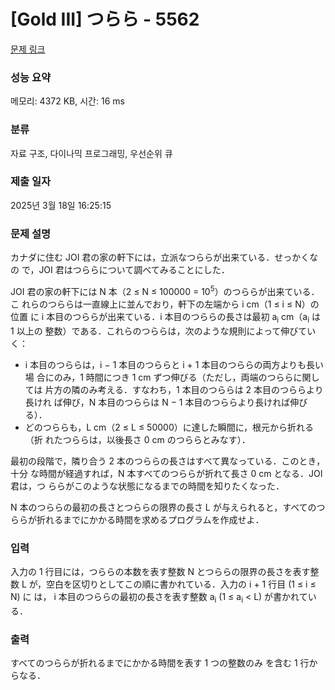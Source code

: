 # [Gold III] つらら - 5562 

[문제 링크](https://www.acmicpc.net/problem/5562) 

### 성능 요약

메모리: 4372 KB, 시간: 16 ms

### 분류

자료 구조, 다이나믹 프로그래밍, 우선순위 큐

### 제출 일자

2025년 3월 18일 16:25:15

### 문제 설명

<p>カナダに住む JOI 君の家の軒下には，立派なつららが出来ている．せっかくなの で，JOI 君はつららについて調べてみることにした．</p>

<p>JOI 君の家の軒下には N 本（2 ≤ N ≤ 100000 = 10<sup>5</sup>）のつららが出来ている．こ れらのつららは一直線上に並んでおり，軒下の左端から i cm（1 ≤ i ≤ N）の位置 に i 本目のつららが出来ている．i 本目のつららの長さは最初 a<sub>i</sub> cm（a<sub>i</sub> は 1 以上の 整数）である．これらのつららは，次のような規則によって伸びていく：</p>

<ul>
	<li>i 本目のつららは，i − 1 本目のつららと i + 1 本目のつららの両方よりも長い場 合にのみ，1 時間につき 1 cm ずつ伸びる（ただし，両端のつららに関しては 片方の隣のみ考える．すなわち，1 本目のつららは 2 本目のつららより長けれ ば伸び，N 本目のつららは N − 1 本目のつららより長ければ伸びる）．</li>
	<li>どのつららも，L cm（2 ≤ L ≤ 50000）に達した瞬間に，根元から折れる（折 れたつららは，以後長さ 0 cm のつららとみなす）．</li>
</ul>

<p>最初の段階で，隣り合う 2 本のつららの長さはすべて異なっている．このとき，十分 な時間が経過すれば，N 本すべてのつららが折れて長さ 0 cm となる．JOI 君は，つ ららがこのような状態になるまでの時間を知りたくなった．</p>

<p>N 本のつららの最初の長さとつららの限界の長さ L が与えられると，すべてのつ ららが折れるまでにかかる時間を求めるプログラムを作成せよ．</p>

### 입력 

 <p>入力の 1 行目には，つららの本数を表す整数 N とつららの限界の長さを表す整数 L が，空白を区切りとしてこの順に書かれている．入力の i + 1 行目 (1 ≤ i ≤ N) に は， i 本目のつららの最初の長さを表す整数 a<sub>i</sub> (1 ≤ a<sub>i</sub> < L) が書かれている．</p>

### 출력 

 <p>すべてのつららが折れるまでにかかる時間を表す 1 つの整数のみ を含む 1 行からなる．</p>

